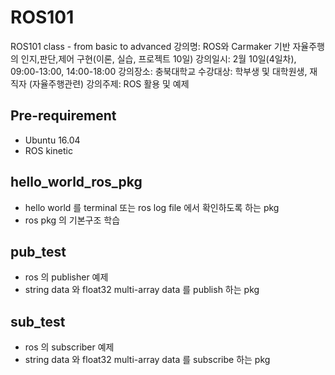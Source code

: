 # ROS101
ROS101 class - from basic to advanced 
강의명: ROS와 Carmaker 기반 자율주행의 인지,판단,제어 구현(이론, 실습, 프로젝트 10일)​
강의일시: 2월 10일(4일차), 09:00-13:00, 14:00-18:00
강의장소: 충북대학교
수강대상: 학부생 및 대학원생, 재직자 (자율주행관련) 
강의주제: ROS 활용 및 예제

## Pre-requirement
- Ubuntu 16.04
- ROS kinetic

## hello_world_ros_pkg
- hello world 를 terminal 또는 ros log file 에서 확인하도록 하는 pkg
- ros pkg 의 기본구조 학습

## pub_test
- ros 의 publisher 예제
- string data 와 float32 multi-array data 를 publish 하는 pkg

## sub_test
- ros 의 subscriber 예제
- string data 와 float32 multi-array data 를 subscribe 하는 pkg